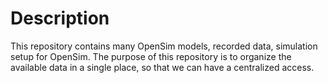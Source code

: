 # Description

This repository contains many OpenSim models, recorded data, simulation setup for OpenSim. The purpose of this repository is to organize the available data in a single place, so that we can have a centralized access.
